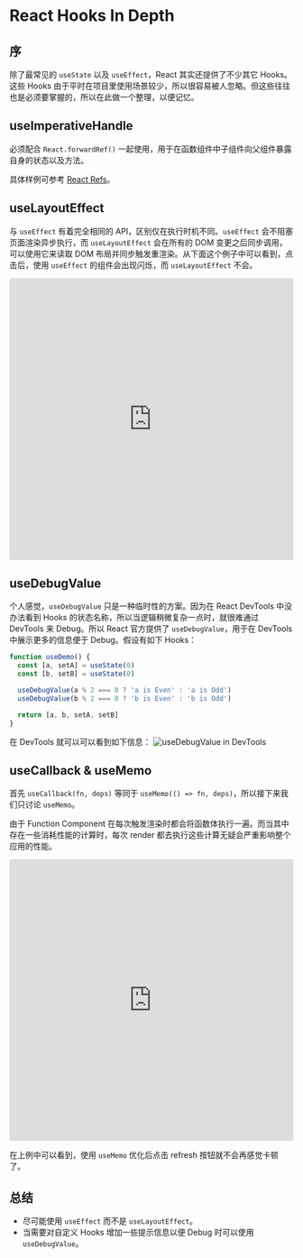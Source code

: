 # React Hooks In Depth

## 序
除了最常见的 `useState` 以及 `useEffect`，React 其实还提供了不少其它 Hooks。这些 Hooks 由于平时在项目里使用场景较少，所以很容易被人忽略。但这些往往也是必须要掌握的，所以在此做一个整理，以便记忆。

## useImperativeHandle
必须配合 `React.forwardRef()` 一起使用，用于在函数组件中子组件向父组件暴露自身的状态以及方法。  

具体样例可参考 [React Refs](https://minimalistying.com/ReactRefs)。 

## useLayoutEffect
与 `useEffect` 有着完全相同的 API，区别仅在执行时机不同。`useEffect` 会不阻塞页面渲染异步执行，而 `useLayoutEffect` 会在所有的 DOM 变更之后同步调用，可以使用它来读取 DOM 布局并同步触发重渲染。从下面这个例子中可以看到，点击后，使用 `useEffect` 的组件会出现闪烁，而 `useLayoutEffect` 不会。  

<iframe src="https://codesandbox.io/embed/useeffect-vs-uselayouteffect-tg3uq2?fontsize=14&hidenavigation=1&theme=dark"
     style="width:100%; height:500px; border:0; border-radius: 4px; overflow:hidden;"
     title="useEffect Vs useLayoutEffect"
     allow="accelerometer; ambient-light-sensor; camera; encrypted-media; geolocation; gyroscope; hid; microphone; midi; payment; usb; vr; xr-spatial-tracking"
     sandbox="allow-forms allow-modals allow-popups allow-presentation allow-same-origin allow-scripts"
   ></iframe>

## useDebugValue
个人感觉，`useDebugValue` 只是一种临时性的方案。因为在 React DevTools 中没办法看到 Hooks 的状态名称，所以当逻辑稍微复杂一点时，就很难通过 DevTools 来 Debug。所以 React 官方提供了 `useDebugValue`，用于在 DevTools 中展示更多的信息便于 Debug。假设有如下 Hooks：
```js
function useDemo() {
  const [a, setA] = useState(0)
  const [b, setB] = useState(0)

  useDebugValue(a % 2 === 0 ? 'a is Even' : 'a is Odd')
  useDebugValue(b % 2 === 0 ? 'b is Even' : 'b is Odd')

  return [a, b, setA, setB]
}
```
在 DevTools 就可以可以看到如下信息：
![useDebugValue in DevTools](https://pic.imgdb.cn/item/62d6336bf54cd3f93772382f.jpg)

## useCallback & useMemo
首先 `useCallback(fn, deps)` 等同于 `useMemo(() => fn, deps)`，所以接下来我们只讨论 `useMemo`。  

由于 Function Component 在每次触发渲染时都会将函数体执行一遍。而当其中存在一些消耗性能的计算时，每次 render 都去执行这些计算无疑会严重影响整个应用的性能。

<iframe src="https://codesandbox.io/embed/usememo-as-a-performance-optimization-wm7330?fontsize=14&hidenavigation=1&theme=dark"
     style="width:100%; height:500px; border:0; border-radius: 4px; overflow:hidden;"
     title="useMemo as a performance optimization"
     allow="accelerometer; ambient-light-sensor; camera; encrypted-media; geolocation; gyroscope; hid; microphone; midi; payment; usb; vr; xr-spatial-tracking"
     sandbox="allow-forms allow-modals allow-popups allow-presentation allow-same-origin allow-scripts"
   ></iframe>

在上例中可以看到，使用 `useMemo` 优化后点击 refresh 按钮就不会再感觉卡顿了。

## 总结
* 尽可能使用 `useEffect` 而不是 `useLayoutEffect`。
* 当需要对自定义 Hooks 增加一些提示信息以便 Debug 时可以使用 `useDebugValue`。